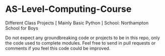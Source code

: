 AS-Level-Computing-Course
=========================
Different Class Projects [ Mainly Basic Python ]
School: Northampton School for Boys

Do not expect any groundbreaking code or projects to be in this repo, only the code used to complete modules.
Feel free to send in pull requests or comments if you feel this code could be improved.

